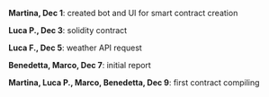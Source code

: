 **Martina, Dec 1**: created bot and UI for smart contract creation

**Luca P., Dec 3**: solidity contract

**Luca F., Dec 5**: weather API request

**Benedetta, Marco, Dec 7**: initial report

**Martina, Luca P., Marco, Benedetta, Dec 9**: first contract compiling